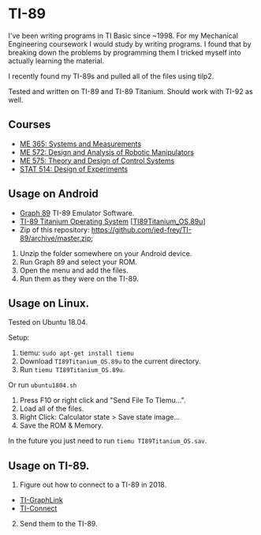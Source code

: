 # TI-89

I've been writing programs in TI Basic since ~1998. For my Mechanical Engineering coursework I would study by writing programs. I found that by breaking down the problems by programming them I tricked myself into actually learning the material.

I recently found my TI-89s and pulled all of the files using tilp2.

Tested and written on TI-89 and TI-89 Titanium. Should work with TI-92 as well.

## Courses

- [ME 365: Systems and Measurements](pdfs/me365.pdf)
- [ME 572:  Design and Analysis of Robotic Manipulators](pdfs/me572.pdf)
- [ME 575: Theory and Design of Control Systems](pdfs/me575.pdf)
- [STAT 514: Design of Experiments](http://www.stat.purdue.edu/~kuczek/stat514/)

## Usage on Android

- [Graph 89](https://f-droid.org/en/packages/com.Bisha.TI89EmuDonation/) TI-89 Emulator Software.
- [TI-89 Titanium Operating System](https://education.ti.com/en/software/details/en/6633925F6176419197BF6CA051F5F7B4/89ti89tioperatingsystem) [[TI89Titanium_OS.89u](https://education.ti.com/download/en/ed-tech/6633925F6176419197BF6CA051F5F7B4/1220AE887C2944FB824D351577A13021/TI89Titanium_OS.89u)]
- Zip of this repository: https://github.com/jed-frey/TI-89/archive/master.zip;


1. Unzip the folder somewhere on your Android device.
2. Run Graph 89 and select your ROM.
3. Open the menu and add the files.
4. Run them as they were on the TI-89.

## Usage on Linux.

Tested on Ubuntu 18.04.

Setup:

1. tiemu: ```sudo apt-get install tiemu```
2. Download ```TI89Titanium_OS.89u``` to the current directory.
3. Run ```tiemu TI89Titanium_OS.89u```.

Or run ```ubuntu1804.sh```

1. Press F10 or right click and "Send File To TIemu...".
2. Load all of the files.
3. Right Click: Calculator state > Save state image...
4. Save the ROM & Memory.

In the future you just need to run ```tiemu TI89Titanium_OS.sav```.

## Usage on TI-89.


1. Figure out how to connect to a TI-89 in 2018.
  - [TI-GraphLink](https://education.ti.com/en/software/details/en/A2E9B3DFCB44490DBD5449E05721767D/ti-graph-link-for-windows)
  - [TI-Connect](https://education.ti.com/en/products/computer-software/ti-connect-sw)
2. Send them to the TI-89.